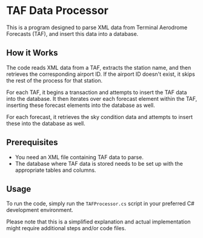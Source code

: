# TAF Data Processor

This is a program designed to parse XML data from Terminal Aerodrome Forecasts (TAF), and insert this data into a database.

## How it Works

The code reads XML data from a TAF, extracts the station name, and then retrieves the corresponding airport ID. If the airport ID doesn't exist, it skips the rest of the process for that station.

For each TAF, it begins a transaction and attempts to insert the TAF data into the database. It then iterates over each forecast element within the TAF, inserting these forecast elements into the database as well.

For each forecast, it retrieves the sky condition data and attempts to insert these into the database as well.

## Prerequisites

- You need an XML file containing TAF data to parse.
- The database where TAF data is stored needs to be set up with the appropriate tables and columns.

## Usage

To run the code, simply run the `TAFProcessor.cs` script in your preferred C# development environment.

Please note that this is a simplified explanation and actual implementation might require additional steps and/or code files.
